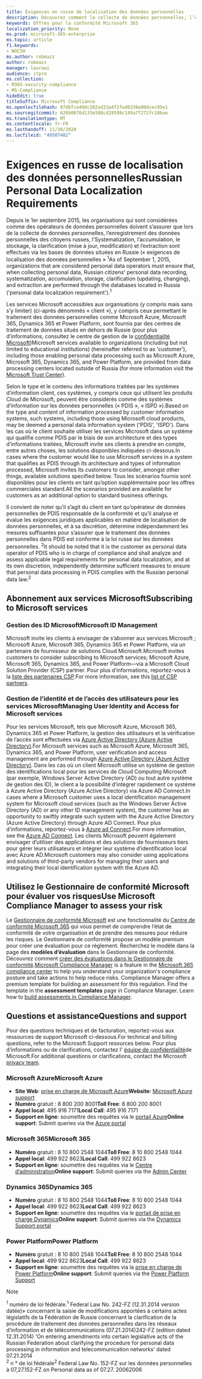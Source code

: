 ```yaml
---
title: Exigences en russe de localisation des données personnelles
description: Découvrez comment la collecte de données personnelles, l’enregistrement des données personnelles des citoyens russes, l’Systematization, l’accumulation, le stockage, la clarification et l’extraction sont effectués dans des services et bases de données Microsoft situés en Russie.
keywords: Offres pour la conformité Microsoft 365
localization_priority: None
ms.prod: microsoft-365-enterprise
ms.topic: article
f1.keywords:
- NOCSH
ms.author: robmazz
author: robmazz
manager: laurawi
audience: itpro
ms.collection:
- M365-security-compliance
- MS-Compliance
hideEdit: true
titleSuffix: Microsoft Compliance
ms.openlocfilehash: 07dbfce49dc202ed23a4f2fed6336e00dcec95e1
ms.sourcegitcommit: 626b0076d133e588cd28598c149a7f272fc18bae
ms.translationtype: MT
ms.contentlocale: fr-FR
ms.lasthandoff: 11/30/2020
ms.locfileid: "49507482"
---
```

# <a name="russian-personal-data-localization-requirements"></a><span data-ttu-id="39485-104">Exigences en russe de localisation des données personnelles</span><span class="sxs-lookup"><span data-stu-id="39485-104">Russian Personal Data Localization Requirements</span></span>

<span data-ttu-id="39485-105">Depuis le 1er septembre 2015, les organisations qui sont considérées comme des opérateurs de données personnelles doivent s’assurer que lors de la collecte de données personnelles, l’enregistrement des données personnelles des citoyens russes, l’Systematization, l’accumulation, le stockage, la clarification (mise à jour, modification) et l’extraction sont effectués via les bases de données situées en Russie (« exigences de localisation des données personnelles » <sup>1</sup></span><span class="sxs-lookup"><span data-stu-id="39485-105">As of September 1, 2015, organizations that are considered personal data operators must ensure that, when collecting personal data, Russian citizens' personal data recording, systematization, accumulation, storage, clarification (updating, changing), and extraction are performed through the databases located in Russia ('personal data localization requirement').<sup>1</sup></span></span>

<span data-ttu-id="39485-106">Les services Microsoft accessibles aux organisations (y compris mais sans s’y limiter) (ci-après dénommés « client »), y compris ceux permettant le traitement des données personnelles comme Microsoft Azure, Microsoft 365, Dynamics 365 et Power Platform, sont fournis par des centres de traitement de données situés en dehors de Russie (pour plus d’informations, consultez le centre de gestion de la [confidentialité Microsoft](https://www.microsoft.com/trust-center))</span><span class="sxs-lookup"><span data-stu-id="39485-106">Microsoft services available to organizations (including but not limited to educational institutions) (hereinafter referred to as 'customer'), including those enabling personal data processing such as Microsoft Azure, Microsoft 365, Dynamics 365, and Power Platform, are provided from data processing centers located outside of Russia (for more information visit the [Microsoft Trust Center](https://www.microsoft.com/trust-center)).</span></span>

<span data-ttu-id="39485-107">Selon le type et le contenu des informations traitées par les systèmes d’information client, ces systèmes, y compris ceux qui utilisent les produits Cloud de Microsoft, peuvent être considérés comme des systèmes d’information sur les données personnelles (« PDIS », « ISPD »).</span><span class="sxs-lookup"><span data-stu-id="39485-107">Based on the type and content of information processed by customer information systems, such systems, including those using Microsoft cloud products, may be deemed a personal data information system ('PDIS', 'ISPD').</span></span> <span data-ttu-id="39485-108">Dans les cas où le client souhaite utiliser les services Microsoft dans un système qui qualifie comme PDIS par le biais de son architecture et des types d’informations traitées, Microsoft invite ses clients à prendre en compte, entre autres choses, les solutions disponibles indiquées ci-dessous.</span><span class="sxs-lookup"><span data-stu-id="39485-108">In cases where the customer would like to use Microsoft services in a system that qualifies as PDIS through its architecture and types of information processed, Microsoft invites its customers to consider, amongst other things, available solutions specified below.</span></span> <span data-ttu-id="39485-109">Tous les scénarios fournis sont disponibles pour les clients en tant qu’option supplémentaire pour les offres commerciales standard.</span><span class="sxs-lookup"><span data-stu-id="39485-109">All the scenarios provided are available for customers as an additional option to standard business offerings.</span></span>

<span data-ttu-id="39485-110">Il convient de noter qu’il s’agit du client en tant qu’opérateur de données personnelles de PDIS responsable de la conformité et qu’il analyse et évalue les exigences juridiques applicables en matière de localisation de données personnelles, et à sa discrétion, détermine indépendamment les mesures suffisantes pour s’assurer que le traitement des données personnelles dans PDIS est conforme à la loi russe sur les données personnelles. <sup>2</sup></span><span class="sxs-lookup"><span data-stu-id="39485-110">It should be noted that it is the customer as personal data operator of PDIS who is in charge of compliance and shall analyze and assess applicable legal requirements for personal data localization, and at its own discretion, independently determine sufficient measures to ensure that personal data processing in PDIS complies with the Russian personal data law.<sup>2</sup></span></span>

## <a name="subscribing-to-microsoft-services"></a><span data-ttu-id="39485-111">Abonnement aux services Microsoft</span><span class="sxs-lookup"><span data-stu-id="39485-111">Subscribing to Microsoft services</span></span>

### <a name="microsoft-id-management"></a><span data-ttu-id="39485-112">Gestion des ID Microsoft</span><span class="sxs-lookup"><span data-stu-id="39485-112">Microsoft ID Management</span></span>

<span data-ttu-id="39485-113">Microsoft invite les clients à envisager de s’abonner aux services Microsoft ; Microsoft Azure, Microsoft 365, Dynamics 365 et Power Platform, via un partenaire de fournisseur de solutions Cloud Microsoft.</span><span class="sxs-lookup"><span data-stu-id="39485-113">Microsoft invites customers to consider subscribing to Microsoft services; Microsoft Azure, Microsoft 365, Dynamics 365, and Power Platform—via a Microsoft Cloud Solution Provider (CSP) partner.</span></span> <span data-ttu-id="39485-114">Pour plus d’informations, reportez-vous à la [liste des partenaires CSP](https://pinpoint.microsoft.com/search?type=services&campaign=691).</span><span class="sxs-lookup"><span data-stu-id="39485-114">For more information, see this [list of CSP partners](https://pinpoint.microsoft.com/search?type=services&campaign=691).</span></span>

### <a name="managing-user-identity-and-access-for-microsoft-services"></a><span data-ttu-id="39485-115">Gestion de l’identité et de l’accès des utilisateurs pour les services Microsoft</span><span class="sxs-lookup"><span data-stu-id="39485-115">Managing User Identity and Access for Microsoft services</span></span>

<span data-ttu-id="39485-116">Pour les services Microsoft, tels que Microsoft Azure, Microsoft 365, Dynamics 365 et Power Platform, la gestion des utilisateurs et la vérification de l’accès sont effectuées via [Azure Active Directory (Azure Active Directory)](https://azure.microsoft.com/services/active-directory/).</span><span class="sxs-lookup"><span data-stu-id="39485-116">For Microsoft services such as Microsoft Azure, Microsoft 365, Dynamics 365, and Power Platform, user verification and access management are performed through [Azure Active Directory (Azure Active Directory)](https://azure.microsoft.com/services/active-directory/).</span></span> <span data-ttu-id="39485-117">Dans les cas où un client Microsoft utilise un système de gestion des identifications local pour les services de Cloud Computing Microsoft (par exemple, Windows Server Active Directory (AD) ou tout autre système de gestion des ID), le client a la possibilité d’intégrer rapidement ce système à Azure Active Directory (Azure Active Directory) via Azure AD Connect.</span><span class="sxs-lookup"><span data-stu-id="39485-117">In cases where a Microsoft customer uses a local identification management system for Microsoft cloud services (such as the Windows Server Active Directory (AD) or any other ID management system), the customer has an opportunity to swiftly integrate such system with the Azure Active Directory (Azure Active Directory) through Azure AD Connect.</span></span> <span data-ttu-id="39485-118">Pour plus d’informations, reportez-vous à [Azure ad Connect](https://docs.microsoft.com/azure/active-directory/cloud-provisioning/).</span><span class="sxs-lookup"><span data-stu-id="39485-118">For more information, see the [Azure AD Connect](https://docs.microsoft.com/azure/active-directory/cloud-provisioning/).</span></span> <span data-ttu-id="39485-119">Les clients Microsoft peuvent également envisager d’utiliser des applications et des solutions de fournisseurs tiers pour gérer leurs utilisateurs et intégrer leur système d’identification local avec Azure AD.</span><span class="sxs-lookup"><span data-stu-id="39485-119">Microsoft customers may also consider using applications and solutions of third-party vendors for managing their users and integrating their local identification system with the Azure AD.</span></span>

## <a name="use-microsoft-compliance-manager-to-assess-your-risk"></a><span data-ttu-id="39485-120">Utilisez le Gestionnaire de conformité Microsoft pour évaluer vos risques</span><span class="sxs-lookup"><span data-stu-id="39485-120">Use Microsoft Compliance Manager to assess your risk</span></span>

<span data-ttu-id="39485-p104">Le [Gestionnaire de conformité Microsoft](https://docs.microsoft.com/microsoft-365/compliance/compliance-manager) est une fonctionnalité du [Centre de conformité Microsoft 365](https://docs.microsoft.com/microsoft-365/compliance/microsoft-365-compliance-center) qui vous permet de comprendre l’état de conformité de votre organisation et de prendre des mesures pour réduire les risques. Le Gestionnaire de conformité propose un modèle premium pour créer une évaluation pour ce règlement. Recherchez le modèle dans la page des **modèles d’évaluation** dans le Gestionnaire de conformité. Découvrez comment [créer des évaluations dans le Gestionnaire de conformité](https://docs.microsoft.com/microsoft-365/compliance/compliance-manager-assessments).</span><span class="sxs-lookup"><span data-stu-id="39485-p104">[Microsoft Compliance Manager](https://docs.microsoft.com/microsoft-365/compliance/compliance-manager) is a feature in the [Microsoft 365 compliance center](https://docs.microsoft.com/microsoft-365/compliance/microsoft-365-compliance-center) to help you understand your organization's compliance posture and take actions to help reduce risks. Compliance Manager offers a premium template for building an assessment for this regulation. Find the template in the **assessment templates** page in Compliance Manager. Learn how to [build assessments in Compliance Manager](https://docs.microsoft.com/microsoft-365/compliance/compliance-manager-assessments).</span></span>

## <a name="questions-and-support"></a><span data-ttu-id="39485-125">Questions et assistance</span><span class="sxs-lookup"><span data-stu-id="39485-125">Questions and support</span></span>

<span data-ttu-id="39485-126">Pour des questions techniques et de facturation, reportez-vous aux ressources de support Microsoft ci-dessous.</span><span class="sxs-lookup"><span data-stu-id="39485-126">For technical and billing questions, refer to the Microsoft Support resources below.</span></span> <span data-ttu-id="39485-127">Pour plus d’informations ou de clarifications, contactez l' [équipe de confidentialité](https://support.microsoft.com/gp/privacy-page)de Microsoft.</span><span class="sxs-lookup"><span data-stu-id="39485-127">For additional questions or clarifications, contact the Microsoft [privacy team](https://support.microsoft.com/gp/privacy-page).</span></span>

### <a name="microsoft-azure"></a><span data-ttu-id="39485-128">Microsoft Azure</span><span class="sxs-lookup"><span data-stu-id="39485-128">Microsoft Azure</span></span>

- <span data-ttu-id="39485-129">**Site Web**: [prise en charge de Microsoft Azure](https://aka.ms/GetAzureSupport)</span><span class="sxs-lookup"><span data-stu-id="39485-129">**Website**: [Microsoft Azure support](https://aka.ms/GetAzureSupport)</span></span>
- <span data-ttu-id="39485-130">**Numéro** gratuit : 8 800 200 8001</span><span class="sxs-lookup"><span data-stu-id="39485-130">**Toll Free**: 8 800 200 8001</span></span>
- <span data-ttu-id="39485-131">**Appel local**: 495 916 7171</span><span class="sxs-lookup"><span data-stu-id="39485-131">**Local Call**: 495 916 7171</span></span>
- <span data-ttu-id="39485-132">**Support en ligne**: soumettre des requêtes via le [portail Azure](https://portal.azure.com)</span><span class="sxs-lookup"><span data-stu-id="39485-132">**Online support**: Submit queries via the [Azure portal](https://portal.azure.com)</span></span>

### <a name="microsoft-365"></a><span data-ttu-id="39485-133">Microsoft 365</span><span class="sxs-lookup"><span data-stu-id="39485-133">Microsoft 365</span></span>

- <span data-ttu-id="39485-134">**Numéro** gratuit : 8 10 800 2548 1044</span><span class="sxs-lookup"><span data-stu-id="39485-134">**Toll Free**: 8 10 800 2548 1044</span></span>
- <span data-ttu-id="39485-135">**Appel local**: 499 922 8623</span><span class="sxs-lookup"><span data-stu-id="39485-135">**Local Call**: 499 922 8623</span></span>
- <span data-ttu-id="39485-136">**Support en ligne**: soumettre des requêtes via le [Centre d’administration](https://portal.office.com/)</span><span class="sxs-lookup"><span data-stu-id="39485-136">**Online support**: Submit queries via the [Admin Center](https://portal.office.com/)</span></span>

### <a name="dynamics-365"></a><span data-ttu-id="39485-137">Dynamics 365</span><span class="sxs-lookup"><span data-stu-id="39485-137">Dynamics 365</span></span>

- <span data-ttu-id="39485-138">**Numéro** gratuit : 8 10 800 2548 1044</span><span class="sxs-lookup"><span data-stu-id="39485-138">**Toll Free**: 8 10 800 2548 1044</span></span>
- <span data-ttu-id="39485-139">**Appel local**: 499 922 8623</span><span class="sxs-lookup"><span data-stu-id="39485-139">**Local Call**: 499 922 8623</span></span>
- <span data-ttu-id="39485-140">**Support en ligne**: soumettre des requêtes via le [portail de prise en charge Dynamics](https://dynamics.microsoft.com/support/)</span><span class="sxs-lookup"><span data-stu-id="39485-140">**Online support**: Submit queries via the [Dynamics Support portal](https://dynamics.microsoft.com/support/)</span></span>

### <a name="power-platform"></a><span data-ttu-id="39485-141">Power Platform</span><span class="sxs-lookup"><span data-stu-id="39485-141">Power Platform</span></span>

- <span data-ttu-id="39485-142">**Numéro** gratuit : 8 10 800 2548 1044</span><span class="sxs-lookup"><span data-stu-id="39485-142">**Toll Free**: 8 10 800 2548 1044</span></span>
- <span data-ttu-id="39485-143">**Appel local**: 499 922 8623</span><span class="sxs-lookup"><span data-stu-id="39485-143">**Local Call**: 499 922 8623</span></span>
- <span data-ttu-id="39485-144">**Support en ligne**: soumettre des requêtes via la [prise en charge de Power Platform](https://docs.microsoft.com/power-platform/admin/get-help-support)</span><span class="sxs-lookup"><span data-stu-id="39485-144">**Online support**: Submit queries via the [Power Platform Support](https://docs.microsoft.com/power-platform/admin/get-help-support)</span></span>

> [!NOTE]
> <span data-ttu-id="39485-145"><sup>1</sup> numéro de loi fédérale.</span><span class="sxs-lookup"><span data-stu-id="39485-145"><sup>1</sup> Federal Law No.</span></span> <span data-ttu-id="39485-146">242-FZ (12.31.2014 version datée)» concernant la saisie de modifications apportées à certains actes législatifs de la Fédération de Russie concernant la clarification de la procédure de traitement des données personnelles dans les réseaux d’information et de télécommunications (07.21.2014)</span><span class="sxs-lookup"><span data-stu-id="39485-146">242-FZ (edition dated 12.31.2014) 'On entering amendments into certain legislative acts of the Russian Federation about clarifying the procedure for personal data processing in information and telecommunication networks' dated 07.21.2014</span></span> <br>
> <span data-ttu-id="39485-147"><sup>2</sup> n ° de loi fédérale</span><span class="sxs-lookup"><span data-stu-id="39485-147"><sup>2</sup> Federal Law No.</span></span> <span data-ttu-id="39485-148">152-FZ sur les données personnelles à 07,27.</span><span class="sxs-lookup"><span data-stu-id="39485-148">152-FZ on Personal data as of 07.27.</span></span> <span data-ttu-id="39485-149">2006</span><span class="sxs-lookup"><span data-stu-id="39485-149">2006</span></span><br>

